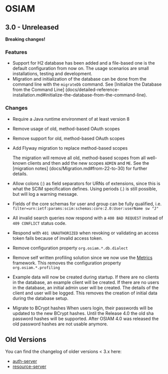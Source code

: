 # OSIAM

## 3.0 - Unreleased

**Breaking changes!**

### Features

- Support for H2 database has been added and a file-based one is the default
  configuration from now on. The usage scenarios are small installations,
  testing and development.
- Migration and initialization of the database can be done from the command line
  with the `migrateDb` command. See [Initialize the Database from the Command Line]
  (docs/detailed-reference-installation.md#initialize-the-database-from-the-command-line).


### Changes

- Require a Java runtime environment of at least version 8

- Remove usage of old, method-based OAuth scopes
- Remove support for old, method-based OAuth scopes
- Add Flyway migration to replace method-based scopes

    The migration will remove all old, method-based scopes from all well-known
    clients and then add the new scopes `ADMIN` and `ME`. See the
    [migration notes] (docs/Migration.md#from-22-to-30) for further details.

- Allow colons (:) as field separators for URNs of extensions, since this is
  what the SCIM specification defines. Using periods (.) is still possible,
  but will log a warning message.

- Fields of the core schemas for user and group can be fully qualified, i.e.
  `filter=urn:ietf:params:scim:schemas:core:2.0:User:userName sw "J"`

- All invalid search queries now respond with a `400 BAD REQUEST` instead of
  `409 CONFLICT` status code.
- Respond with `401 UNAUTHORIZED` when revoking or validating an access token
  fails because of invalid access token.
- Remove configuration property `org.osiam.*.db.dialect`
- Remove self written profiling solution since we now use the [Metrics](https://github.com/dropwizard/metrics)
  framework. This removes the configuration property `org.osiam.*.profiling`
- Example data will now be created during startup. If there are no clients in
  the database, an example client will be created. If there are no users in the
  database, an initial admin user will be created. The details of the client and
  user will be logged. This removes the creation of initial data during the
  database setup.
- Migrate to BCrypt hashes
  When users login, their passwords will be updated to the new BCrypt hashes.
  Until the Release 4.0 the old sha password hashes will be supported.
  After OSIAM 4.0 was released the old password hashes are not usable anymore.

## Old Versions

You can find the changelog of older versions < 3.x here:

- [auth-server](https://github.com/osiam/auth-server/blob/master/CHANGELOG.md)
- [resource-server](https://github.com/osiam/resource-server/blob/master/CHANGELOG.md)
